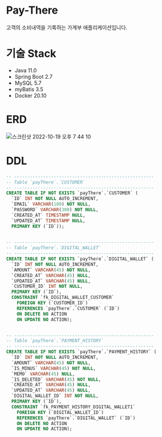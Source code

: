 # Pay-There
고객의 소비내역을 기록하는 가계부 애플리케이션입니다.

# 기술 Stack  
- Java 11.0
- Spring Boot 2.7
- MySQL 5.7
- myBatis 3.5
- Docker 20.10

# ERD
![스크린샷 2022-10-19 오후 7 44 10](https://user-images.githubusercontent.com/66231761/196670109-7c0b30af-a2c3-456e-b0c4-f6f4010a1bdc.png)

# DDL
```sql
-- -----------------------------------------------------
-- Table `payThere`.`CUSTOMER`
-- -----------------------------------------------------
CREATE TABLE IF NOT EXISTS `payThere`.`CUSTOMER` (
  `ID` INT NOT NULL AUTO_INCREMENT,
  `EMAIL` VARCHAR(100) NOT NULL,
  `PASSWORD` VARCHAR(300) NOT NULL,
  `CREATED_AT` TIMESTAMP NULL,
  `UPDATED_AT` TIMESTAMP NULL,
  PRIMARY KEY (`ID`));
  

-- -----------------------------------------------------
-- Table `payThere`.`DIGITAL_WALLET`
-- -----------------------------------------------------
CREATE TABLE IF NOT EXISTS `payThere`.`DIGITAL_WALLET` (
  `ID` INT NOT NULL AUTO_INCREMENT,
  `AMOUNT` VARCHAR(45) NOT NULL,
  `CREATED_AT` VARCHAR(45) NULL,
  `UPDATED_AT` VARCHAR(45) NULL,
  `CUSTOMER_ID` INT NOT NULL,
  PRIMARY KEY (`ID`),
  CONSTRAINT `fk_DIGITAL_WALLET_CUSTOMER`
    FOREIGN KEY (`CUSTOMER_ID`)
    REFERENCES `payThere`.`CUSTOMER` (`ID`)
    ON DELETE NO ACTION
    ON UPDATE NO ACTION);


-- -----------------------------------------------------
-- Table `payThere`.`PAYMENT_HISTORY`
-- -----------------------------------------------------
CREATE TABLE IF NOT EXISTS `payThere`.`PAYMENT_HISTORY` (
  `ID` INT NOT NULL AUTO_INCREMENT,
  `AMOUNT` VARCHAR(45) NOT NULL,
  `IS_MINUS` VARCHAR(45) NOT NULL,
  `MEMO` VARCHAR(45) NULL,
  `IS_DELETED` VARCHAR(45) NOT NULL,
  `CREATED_AT` VARCHAR(45) NULL,
  `UPDATED_AT` VARCHAR(45) NULL,
  `DIGITAL_WALLET_ID` INT NOT NULL,
  PRIMARY KEY (`ID`),
  CONSTRAINT `fk_PAYMENT_HISTORY_DIGITAL_WALLET1`
    FOREIGN KEY (`DIGITAL_WALLET_ID`)
    REFERENCES `payThere`.`DIGITAL_WALLET` (`ID`)
    ON DELETE NO ACTION
    ON UPDATE NO ACTION);
```
